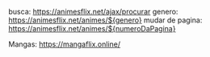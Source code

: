 busca: https://animesflix.net/ajax/procurar
genero: https://animesflix.net/animes/${genero}
mudar de pagina: https://animesflix.net/animes/${numeroDaPagina}

Mangas: https://mangaflix.online/
